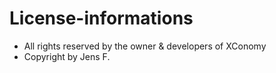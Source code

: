 # License-informations

- All rights reserved by the owner & developers of XConomy
- Copyright by Jens F.


